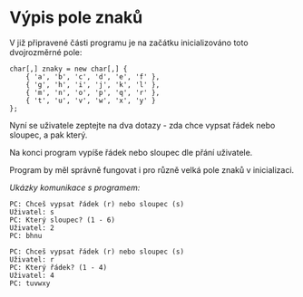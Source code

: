 # Výpis pole znaků

 V již připravené části programu je na začátku inicializováno toto dvojrozměrné pole:

```
char[,] znaky = new char[,] {
    { 'a', 'b', 'c', 'd', 'e', 'f' },
    { 'g', 'h', 'i', 'j', 'k', 'l' },
    { 'm', 'n', 'o', 'p', 'q', 'r' },
    { 't', 'u', 'v', 'w', 'x', 'y' }
};
```

Nyní se uživatele zeptejte na dva dotazy - zda chce vypsat řádek nebo sloupec, a pak který. 

Na konci program vypíše řádek nebo sloupec dle přání uživatele. 

Program by měl správně fungovat i pro různě velká pole znaků v inicializaci.

*Ukázky komunikace s programem:*
```
PC: Chceš vypsat řádek (r) nebo sloupec (s)
Uživatel: s
PC: Který sloupec? (1 - 6)
Uživatel: 2
PC: bhnu
```

```
PC: Chceš vypsat řádek (r) nebo sloupec (s)
Uživatel: r
PC: Který řádek? (1 - 4)
Uživatel: 4
PC: tuvwxy
```
